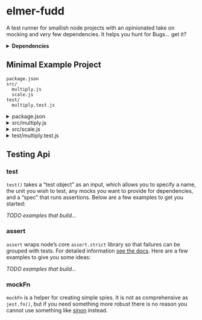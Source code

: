 # elmer-fudd

A test runner for smallish node projects with an opinionated take on mocking and _very_ few dependencies. It helps you hunt for Bugs... get it?

<details><summary><strong>Dependencies</strong></summary><div>
  
|Package|Why|
|:------|:--|
|`pirates`| for patching require |
|`stack-trace`| for identifying call sites |

</div></details>

## Minimal Example Project

```
package.json
src/
  multiply.js
  scale.js
test/
  multiply.test.js
```

<details><summary>package.json</summary><div>
  
```json
{
  "elmer-fudd": {
    "ext": "test.js",
    "root": "test",
    "alias": {
      "@src": "src"
    }
  },
  "scripts": {
    "test": "elmer-fudd"
  },
}
```

</div></details>

<details><summary>src/multiply.js</summary><div>
  
```javascript
const scale = require('./scale');
module.exports = (value) => value * scale;
```

</div></details>

<details><summary>src/scale.js</summary><div>
  
```javascript
module.exports = 10;
```

</div></details>

</div></details>

<details><summary>test/multiply.test.js</summary><div>
  
```javascript
const { test, assert } = require('elmer-fudd');

test({
  name: 'Multiply without mocking',
  unit: '@src/multiply',
  spec: (multiply) => {
    assert.equal(multiply(5), 50);
  }
});

test({
  name: 'Multiply with mocked scale',
  unit: '@src/multiply',
  mock: [
    ['@src/scale', 2]
  ],
  spec: (multiply) => {
    assert.equal(multiply(5), 10);
  }
});

```

</div></details>

## Testing Api

### test

`test()` takes a “test object” as an input, which allows you to specify a name, the unit you wish to test, any mocks you want to provide for dependencies, and a “spec” that runs assertions. Below are a few examples to get you started:

_TODO examples that build..._

### assert

`assert` wraps node’s core `assert.strict` library so that failures can be grouped with tests. For detailed information [see the docs](https://nodejs.org/api/assert.html). Here are a few examples to give you some ideas:

_TODO examples that build..._

### mockFn

`mockFn` is a helper for creating simple spies. It is not as comprehensive as `jest.fn()`, but if you need something more robust there is no reason you cannot use something like [sinon](https://sinonjs.org/) instead.
